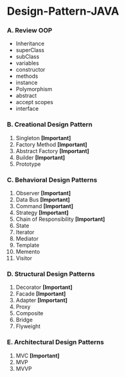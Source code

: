 # Design-Pattern-JAVA
### A. Review OOP
   - Inheritance
   - superClass
   - subClass
   - variables
   - constructor
   - methods
   - instance
   - Polymorphism
   - abstract
   - accept scopes
   - interface

### B. Creational Design Pattern
   1. Singleton **[Important]**
   2. Factory Method **[Important]**
   3. Abstract Factory **[Important]**
   4. Builder **[Important]**
   5. Prototype   

### C. Behavioral Design Patterns
   1. Observer **[Important]**
   2. Data Bus **[Important]**
   3. Command **[Important]**
   4. Strategy **[Important]**
   5. Chain of Responsibility **[Important]**
   6. State
   7. Iterator
   8. Mediator
   9. Template
   10. Memento
   11. Visitor

### D. Structural Design Patterns
   1. Decorator **[Important]**
   2. Facade **[Important]**
   3. Adapter **[Important]**
   4. Proxy
   5. Composite
   6. Bridge
   7. Flyweight

### E. Architectural Design Patterns
   1. MVC **[Important]**
   2. MVP
   3. MVVP
